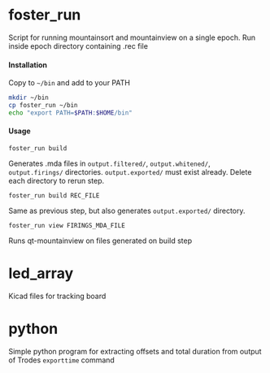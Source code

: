 # foster_run
Script for running mountainsort and mountainview on a single epoch.  Run inside epoch directory containing .rec file

#### Installation
Copy to `~/bin` and add to your PATH
``` sh
mkdir ~/bin
cp foster_run ~/bin
echo "export PATH=$PATH:$HOME/bin"
```

#### Usage
```
foster_run build
```

Generates .mda files in `output.filtered/`, `output.whitened/`, `output.firings/` directories.  `output.exported/` must exist already.  Delete each directory to rerun step.

```
foster_run build REC_FILE
```

Same as previous step, but also generates `output.exported/` directory.

```
foster_run view FIRINGS_MDA_FILE
```

Runs qt-mountainview on files generated on build step

# led_array
Kicad files for tracking board

# python
Simple python program for extracting offsets and total duration from output of Trodes `exporttime` command
